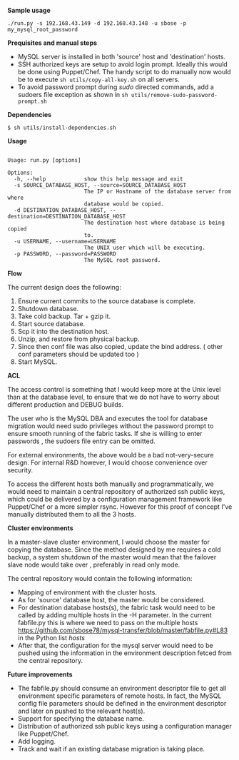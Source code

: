 **Sample usage**

```
./run.py -s 192.168.43.149 -d 192.168.43.148 -u sbose -p my_mysql_root_password
```

**Prequisites and manual steps**

- MySQL server is installed in both 'source' host and 'destination' hosts.
- SSH authorized keys are setup to avoid login prompt. Ideally this would be done using Puppet/Chef. The handy script to do manually now would be to execute ``` sh utils/copy-all-key.sh ``` on all servers.
- To avoid password prompt during *sudo* directed commands, add a sudoers file exception as shown in ``` sh utils/remove-sudo-password-prompt.sh ```

**Dependencies**
``` 
$ sh utils/install-dependencies.sh

```


**Usage**
```

Usage: run.py [options]

Options:
  -h, --help            show this help message and exit
  -s SOURCE_DATABASE_HOST, --source=SOURCE_DATABASE_HOST
                        The IP or Hostname of the database server from where
                        database would be copied.
  -d DESTINATION_DATABASE_HOST, --destination=DESTINATION_DATABASE_HOST
                        The destination host where database is being copied
                        to.
  -u USERNAME, --username=USERNAME
                        The UNIX user which will be executing.
  -p PASSWORD, --password=PASSWORD
                        The MySQL root password.
```

**Flow**

The current design does the following:

1. Ensure current commits to the source database is complete.
2. Shutdown database.
3. Take cold backup. Tar + gzip it.
4. Start source database.
5. Scp it into the destination host.
6. Unzip, and restore from physical backup.
7. Since then conf file was also copied, update the bind address. ( other conf parameters should be updated too )
8. Start MySQL.

**ACL**

The access control is something that I would keep more at the Unix level than at the database level, to ensure that we do not have to worry about different production and DEBUG builds.

The user who is the MySQL DBA and executes the tool for database migration would need sudo privileges without the password prompt to ensure smooth running of the fabric tasks. If she is willing to enter passwords , the sudoers file entry can be omitted. 

For external environments, the above would be a bad not-very-secure design. 
For internal R&D however, I would choose convenience over security.

To access the different hosts both manually and programmatically, we would need to maintain a central repository of authorized ssh public keys, which could be delivered by a configuration management framework like Puppet/Chef or a more simpler rsync. However for this proof of concept I've manually distributed them to all the 3 hosts.



**Cluster environments**

In a master-slave cluster environment, I would choose the master for copying the database.
Since the method designed by me requires a cold backup, a system shutdown of the master would mean that the failover slave node would take over , preferably in read only mode.

The central repository would contain the following information:
- Mapping of environment with the cluster hosts.
- As for 'source' database host, the master would be considered.
- For destination database hosts(s), the fabric task would need to be called by adding multiple hosts in the -H parameter.  In the current fabfile.py this is where we need to pass on the multiple hosts https://github.com/sbose78/mysql-transfer/blob/master/fabfile.py#L83 in the Python list *hosts*
- After that, the configuration for the mysql server would need to be pushed using the information in the environment description fetced from the central repository.


**Future improvements**

- The fabfile.py should consume an environment descriptor file to get all environment specific parameters of remote hosts. In fact, the MySQL config file parameters should be defined in the environment descriptor and later on pushed to the relevant host(s).
- Support for specifying the database name.
- Distribution of authorized ssh public keys using a configuration manager like Puppet/Chef.
- Add logging.
- Track and wait if an existing database migration is taking place.
